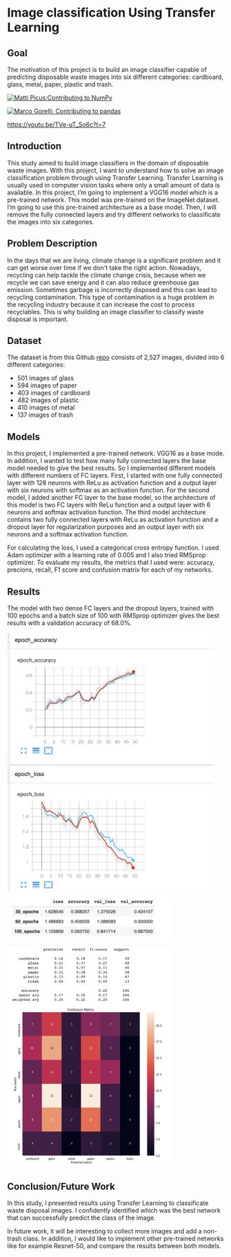 # Image classification Using Transfer Learning 

## Goal
The motivation of this project is to build an image classifier capable of predicting disposable waste images into six different categories: cardboard, glass, metal, paper, plastic and trash.



<a href="http://www.youtube.com/watch?feature=player_embedded&v=lHJqOE5j6xE" target="_blank"><img src="http://img.youtube.com/vi/lHJqOE5j6xE/0.jpg"
alt="Matti Picus:Contributing to NumPy" width="50%" /></a>

<a href="http://www.youtube.com/watch?feature=player_embedded&v=TVe-uT_So6c" target="_blank"><img src="http://img.youtube.com/vi/TVe-uT_So6c/0.jpg" 
alt="Marco Gorelli: Contributing to pandas" width="50%" /></a>



https://youtu.be/TVe-uT_So6c?t=7

## Introduction

This study aimed to build image classifiers in the domain of disposable waste images. With this project, I want to understand how to solve an image classification problem through using Transfer Learning. Transfer Learning is usually used in computer vision tasks where only a small amount of data is available. In this project, I’m going to implement a VGG16 model which is a pre-trained network. This model was pre-trained on the ImageNet dataset. I’m going to use this pre-trained architecture as a base model. Then, I will remove the fully connected layers and try different networks to classificate the images into six categories.

## Problem Description

In the days that we are living, climate change is a significant problem and it can get worse over time if we don't take the right action. Nowadays, recycling can help tackle the climate change crisis, because when we recycle we can save energy and it can also reduce greenhouse gas emission. Sometimes garbage is incorrectly disposed and this can lead to recycling contamination. This type of contamination is a huge problem in the recycling industry because it can increase the cost to process recyclables. This is why building an image classifier to classify waste disposal is important. 

## Dataset
The dataset is from this Github [repo](https://github.com/garythung/trashnet) consists of 2,527 images, divided into 6 different categories: 

- 501 images of glass
- 594 images of  paper
- 403 images of cardboard
- 482 images of plastic
- 410 images of metal
- 137 images of trash

## Models

In this project, I implemented a pre-trained network: VGG16 as a base mode. In addition, I wanted to test how many fully connected layers the base model needed to give the best results. So I implemented different models with different numbers of FC layers. First, I started with one fully connected layer with 128 neurons with ReLu as activation function and a output layer with six neurons with softmax as an activation function. For the second model, I added another FC layer to the base model, so the architecture of this model is two FC layers with ReLu function and a output layer with 6 neurons and softmax activation function. The third model architecture contains two fully connected layers with ReLu as activation function and a dropout layer for regularization purposes and an output layer with six neurons and a softmax activation function. 

For calculating the loss, I used a categorical cross entropy function. I used Adam optimizer with a learning rate of 0.005 and I also tried RMSprop optimizer. To evaluate my results, the metrics that I used were: accuracy, precions, recall, F1 score and confusion matrix for each of my networks.

## Results


The model with two dense FC layers and the dropout layers, trained with 100 epochs and a batch size of 100 with RMSprop optimizer gives the best results with a validation accuracy of 68.0%.



<img src=https://github.com/Cristinamulas/Disposable-Waste-Image-classification-using-Transfer-Learning/blob/main/images/Screen%20Shot%202020-12-03%20at%204.48.39%20PM.png width="480">


<img src=https://github.com/Cristinamulas/Disposable-Waste-Image-classification-using-Transfer-Learning/blob/main/images/Screen%20Shot%202020-12-08%20at%2012.09.17%20PM.png width="380">


<img src=https://github.com/Cristinamulas/Disposable-Waste-Image-classification-using-Transfer-Learning/blob/main/images/Screen%20Shot%202020-12-08%20at%2012.16.19%20PM.png width="380">

## Conclusion/Future Work


In this study, I presented results using Transfer Learning to classificate waste disposal images. I confidently identified which was the best network that can successfully predict the class of the image. 

In future work, it will be interesting to collect more images and add a non-trash class. In addition, I would like to implement other pre-trained networks like for example Resnet-50, and compare the results between both models.



